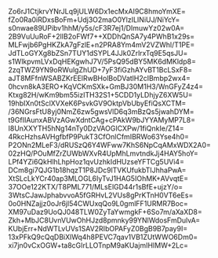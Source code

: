 Zo6rJ1CtjkrvYNrJLq9jULW6Dx1ecMxAI9C8hmoYmXE=
fZo0Ra0iRDxsBoFm+Udj3O2maO0YlzILINiUJ/NiYcY=
s0nwae89UPibv1hhM/y5s/cF3R7ej1/DImuwYz02w0A=
2B9VuUuRoF+2lIB2oFWf7++XDDhQnSA7y4PWhB1x29s=
MLFwjb6PgHKZkA7gFzlE+n2PRA8Ym4mV2VZWhl/T1PE=
JdTLoGYXg8bZSn7TUY1dSYPL4JJk0ZrlrxTq9E5qsJU=
s1WlkpvmLVxDqHEKgwhJ7V/5PsQ95dBY5MK6dMKldp8=
2zqTWZ9YN9oRWulgZhUD+7yF3fiGzhAYvBT1BcLSxF8=
aJT8MFfnWSABZKrEElRwBHolBoDVatlH2cIBmbp2wx4=
0hcvn8kA3ERO+KqVCKmSXk+GmBJ30M1H3/WnGFyZ4z4=
Ktxg82H/wKm9bm55izITH32S1+5CDD1yLDhjyZ6XW5U=
19hbIXn0tSclXVXeK6PsvkGV9OktpVbUbyEfiQsXCTM=
/36NGrsFtU8yj0NmZ6zw5gwsVlD6q3mBzQs5jwahDYM=
t9GfIIAunxABVzAGwXdntCAg+cPAkW9bJYYAMyMP7L8=
I8UnXXYTH5hNg14nTy0DzVAOGICXPw/1fiQnkIe/Z14=
4RkcHzhsAVHgfbfP9PukT3CfOnlCfmIBRWo63Yse4h0=
P2ONn2MLeF3/dRUSzQ6Y4WFww7KhS6NpCqAMxWDX2A0=
02zHQ/POuMfZrZUWbWXvR4UpMhLmvtndkJj4HAY5hoY=
LPf4YZi6QkHlhLhpHoz1qvUzhkIdHUzseYFTCg5UVi4=
DCm8gi7QJG1b18hqzT1P8JDc9lTVKUfukbTIJhhaPwA=
XtSLcLkYCr40ap3MLOGL6IyTvJ1HAG5IOhMK+AVvqtE=
37OOe122KTX/T8PML771/MLsElGD44r1sBfE+ujzY/o=
3WtsCJawJphabvvoA5fGRHvL2VUs8gPrKTnH0VT6eEs=
0o0HNZajjz0oJr6jl54CWUxqQo9L0gmlFF1URMR7Boc=
XM97uDaz9UoQJ048TLW0ZyTaYwmgkF+6So7m/aXaXD8=
Zkh+MbJC8UvnVUwOhHJzd8pmnky99YNlWdosFmDulvA=
KUbjErr+NdWTLvUVs1SAV2RIbOPAFyZ0BgB9B7pay9I=
13xPFkQ9cQqDBiXlWq4h8PEVC7qav1VB1ZUtWWO6Dm0=
xi7jn0vCxOGW+ta8cGIrLLOTnpM9aKUajmIHIMW+2Lc=
